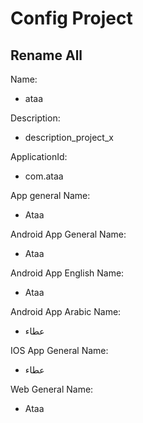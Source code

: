 # Config Project
## Rename All

Name:
- ataa

Description:
- description_project_x

ApplicationId:
- com.ataa

App general Name:
- Ataa

Android App General Name:
- Ataa

Android App English Name:
- Ataa

Android App Arabic Name:
- عطاء

IOS App General Name:
- عطاء

Web General Name:
- Ataa